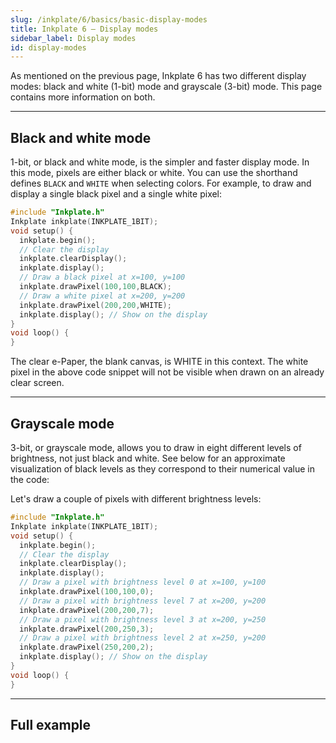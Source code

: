 ```yaml
---  
slug: /inkplate/6/basics/basic-display-modes  
title: Inkplate 6 – Display modes
sidebar_label: Display modes
id: display-modes  
---  
```


As mentioned on the previous page, Inkplate 6 has two different display modes: black and white (1-bit) mode and grayscale (3-bit) mode. This page contains more information on both.

---  

## Black and white mode

1-bit, or black and white mode, is the simpler and faster display mode. In this mode, pixels are either black or white. You can use the shorthand defines `BLACK` and `WHITE` when selecting colors. For example, to draw and display a single black pixel and a single white pixel:

```cpp
#include "Inkplate.h"
Inkplate inkplate(INKPLATE_1BIT);
void setup() {
  inkplate.begin();
  // Clear the display
  inkplate.clearDisplay();
  inkplate.display();
  // Draw a black pixel at x=100, y=100
  inkplate.drawPixel(100,100,BLACK);
  // Draw a white pixel at x=200, y=200
  inkplate.drawPixel(200,200,WHITE);
  inkplate.display(); // Show on the display
}
void loop() {
}
```

<InfoBox>The clear e-Paper, the blank canvas, is WHITE in this context. The white pixel in the above code snippet will not be visible when drawn on an already clear screen.</InfoBox>

---  

## Grayscale mode

3-bit, or grayscale mode, allows you to draw in eight different levels of brightness, not just black and white. See below for an approximate visualization of black levels as they correspond to their numerical value in the code:

<CenteredImage src="/img/inkplate10/grayscale.png" alt="3bit grayscale" caption="Black levels in 3-bit mode" width="450px" />

Let's draw a couple of pixels with different brightness levels:

```cpp
#include "Inkplate.h"
Inkplate inkplate(INKPLATE_1BIT);
void setup() {
  inkplate.begin();
  // Clear the display
  inkplate.clearDisplay();
  inkplate.display();
  // Draw a pixel with brightness level 0 at x=100, y=100
  inkplate.drawPixel(100,100,0);
  // Draw a pixel with brightness level 7 at x=200, y=200
  inkplate.drawPixel(200,200,7);
  // Draw a pixel with brightness level 3 at x=200, y=250
  inkplate.drawPixel(200,250,3);
  // Draw a pixel with brightness level 2 at x=250, y=200
  inkplate.drawPixel(250,200,2);
  inkplate.display(); // Show on the display
}
void loop() {
}
```

---  

## Full example

<QuickLink 
  title="Inkplate6_Black_And_White.ino" 
  description="Full example using black and white display mode on Inkplate 6." 
  url="https://github.com/SolderedElectronics/Inkplate-Arduino-library/blob/master/examples/Inkplate6/Basic/Inkplate6_Black_And_White/Inkplate6_Black_And_White.ino" 
/>

<QuickLink 
  title="Inkplate6_Grayscale.ino" 
  description="Full example using grayscale display mode on Inkplate 6." 
  url="https://github.com/SolderedElectronics/Inkplate-Arduino-library/tree/master/examples/Inkplate6/Basic/Inkplate6_Grayscale" 
/>
